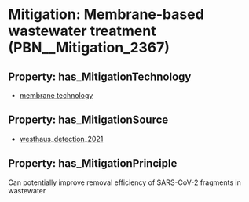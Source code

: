 # Mitigation: __Membrane-based wastewater treatment__ (PBN__Mitigation_2367)

## Property: has_MitigationTechnology

* [membrane technology](../Technology/PBN__Technology_4434)

## Property: has_MitigationSource

* [westhaus_detection_2021](../Article/PBN__Article_0)

## Property: has_MitigationPrinciple

Can potentially improve removal efficiency of SARS-CoV-2 fragments in wastewater

